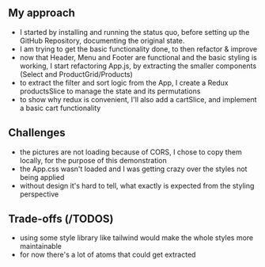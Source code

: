 ## My approach
- I started by installing and running the status quo, before setting up the GitHub Repository, documenting the original state.
- I am trying to get the basic functionality done, to then refactor & improve
- now that Header, Menu and Footer are functional and the basic styling is working, I start refactoring App.js, by extracting the smaller components (Select and ProductGrid/Products)
- to extract the filter and sort logic from the App, I create a Redux productsSlice to manage the state and its permutations
- to show why redux is convenient, I'll also add a cartSlice, and implement a basic cart functionality

## Challenges
- the pictures are not loading because of CORS, I chose to copy them locally, for the purpose of this demonstration
- the App.css wasn't loaded and I was getting crazy over the styles not being applied
- without design it's hard to tell, what exactly is expected from the styling perspective

## Trade-offs (/TODOS)
- using some style library like tailwind would make the whole styles more maintainable
- for now there's a lot of atoms that could get extracted
